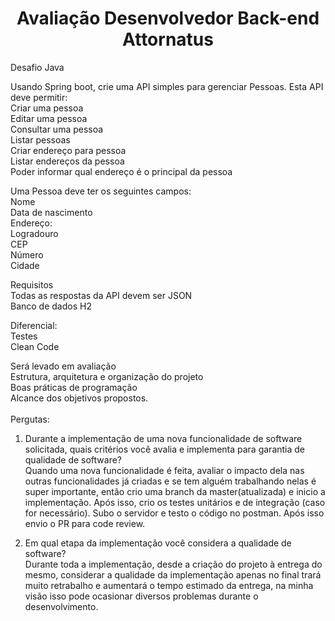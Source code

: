 <h1 align="center"> Avaliação Desenvolvedor Back-end Attornatus </h1>

Desafio Java <br>

Usando Spring boot, crie uma API simples para gerenciar Pessoas. Esta API deve permitir:  <br>
Criar uma pessoa <br>
Editar uma pessoa <br>
Consultar uma pessoa <br>
Listar pessoas <br>
Criar endereço para pessoa <br>
Listar endereços da pessoa <br>
Poder informar qual endereço é o principal da pessoa   <br>

Uma Pessoa deve ter os seguintes campos:   <br>
Nome <br>
Data de nascimento <br>
Endereço: <br>
Logradouro <br>
CEP <br>
Número <br>
Cidade <br>

Requisitos   <br>
Todas as respostas da API devem ser JSON   <br>
Banco de dados H2 <br>

Diferencial: <br>
Testes <br>
Clean Code <br>
 
Será levado em avaliação  <br>
Estrutura, arquitetura e organização do projeto   <br>
Boas práticas de programação   <br>
Alcance dos objetivos propostos. <br>
<br>
Pergutas: <br>

1) Durante a implementação de uma nova funcionalidade de software solicitada, quais critérios você avalia e implementa para garantia de qualidade de software? <br>
Quando uma nova funcionalidade é feita, avaliar o impacto dela nas outras funcionalidades já criadas e se tem alguém trabalhando nelas é super importante, então crio uma branch da master(atualizada) e inicio a implementação. Após isso, crio os testes unitários e de integração (caso for necessário). Subo o servidor e testo o código no postman. Após isso envio o PR para code review. <br>

2) Em qual etapa da implementação você considera a qualidade de software? <br>
	Durante toda a implementação, desde a criação do projeto à entrega do mesmo, considerar a qualidade da implementação apenas no final trará muito retrabalho e aumentará o tempo estimado da entrega, na minha visão isso pode ocasionar diversos problemas durante o desenvolvimento. <br>

